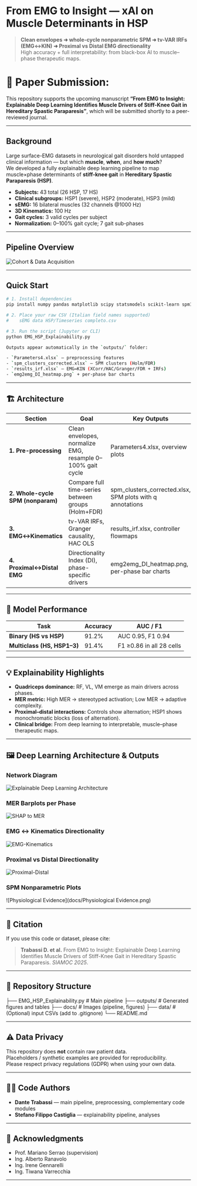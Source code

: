 # From EMG to Insight — xAI on Muscle Determinants in HSP

> **Clean envelopes ➜ whole-cycle nonparametric SPM ➜ tv-VAR IRFs (EMG↔KIN) ➜ Proximal vs Distal EMG directionality**  
> High accuracy + full interpretability: from black-box AI to muscle–phase therapeutic maps.


# **📄 Paper Submission:**  
This repository supports the upcoming manuscript **“From EMG to Insight: Explainable Deep Learning Identifies Muscle Drivers of Stiff-Knee Gait in Hereditary Spastic Paraparesis”**, which will be submitted shortly to a peer-reviewed journal.


---
##  Background

Large surface-EMG datasets in neurological gait disorders hold untapped clinical information — but which **muscle**, **when**, and **how much**?  
We developed a fully explainable deep learning pipeline to map muscle×phase determinants of **stiff-knee gait** in **Hereditary Spastic Paraparesis (HSP)**.

- **Subjects:** 43 total (26 HSP, 17 HS)  
- **Clinical subgroups:** HSP1 (severe), HSP2 (moderate), HSP3 (mild)  
- **sEMG:** 16 bilateral muscles (32 channels @1000 Hz)  
- **3D Kinematics:** 100 Hz  
- **Gait cycles:** 3 valid cycles per subject  
- **Normalization:** 0–100% gait cycle; 7 gait sub-phases  

---
## Pipeline Overview

![Cohort & Data Acquisition](docs/Cohort.png)

---
##  Quick Start

```bash
# 1. Install dependencies
pip install numpy pandas matplotlib scipy statsmodels scikit-learn spm1d joblib openpyxl xlsxwriter

# 2. Place your raw CSV (Italian field names supported)
#    sEMG data HSP/Timeseries completo.csv

# 3. Run the script (Jupyter or CLI)
python EMG_HSP_Explainability.py

Outputs appear automatically in the `outputs/` folder:

- `Parameters4.xlsx` — preprocessing features  
- `spm_clusters_corrected.xlsx` — SPM clusters (Holm/FDR)  
- `results_irf.xlsx` — EMG↔KIN (XCorr/HAC/Granger/FDR + IRFs)  
- `emg2emg_DI_heatmap.png` + per-phase bar charts
```

---

## 🏗️ Architecture

| Section | Goal | Key Outputs |
|---------|------|-------------|
| **1. Pre-processing** | Clean envelopes, normalize EMG, resample 0–100% gait cycle | Parameters4.xlsx, overview plots |
| **2. Whole-cycle SPM (nonparam)** | Compare full time-series between groups (Holm+FDR) | spm_clusters_corrected.xlsx, SPM plots with q annotations |
| **3. EMG↔Kinematics** | tv-VAR IRFs, Granger causality, HAC OLS | results_irf.xlsx, controller flowmaps |
| **4. Proximal↔Distal EMG** | Directionality Index (DI), phase-specific drivers | emg2emg_DI_heatmap.png, per-phase bar charts |

---

## 🎯 Model Performance

| Task | Accuracy | AUC / F1 |
|------|----------|----------|
| **Binary (HS vs HSP)** | 91.2% | AUC 0.95, F1 0.94 |
| **Multiclass (HS, HSP1–3)** | 91.4% | F1 ≥0.86 in all 28 cells |

---

## 💡 Explainability Highlights

- **Quadriceps dominance:** RF, VL, VM emerge as main drivers across phases.  
- **MER metric:** High MER → stereotyped activation; Low MER → adaptive complexity.  
- **Proximal–distal interactions:** Controls show alternation; HSP1 shows monochromatic blocks (loss of alternation).  
- **Clinical bridge:** From deep learning to interpretable, muscle–phase therapeutic maps.

---

## 🖼 Deep Learning Architecture & Outputs

### Network Diagram
![Explainable Deep Learning Architecture](docs/xDLarchitecture.png)

### MER Barplots per Phase
![SHAP to MER](docs/ShaptoMer.png)

### EMG ↔ Kinematics Directionality
![EMG-Kinematics](docs/KintoEMG.png)

### Proximal vs Distal Directionality
![Proximal-Distal](docs/ProximaltoDistal.png)

### SPM Nonparametric Plots
![Physiological Evidence](docs/Physiological Evidence.png)

---

## 📜 Citation

If you use this code or dataset, please cite:

> **Trabassi D. et al.** From EMG to Insight: Explainable Deep Learning Identifies Muscle Drivers of Stiff-Knee Gait in Hereditary Spastic Paraparesis. *SIAMOC 2025*.

---

## 🧩 Repository Structure
├── EMG_HSP_Explainability.py    # Main pipeline
├── outputs/                     # Generated figures and tables
├── docs/                        # Images (pipeline, figures)
├── data/                        # (Optional) input CSVs (add to .gitignore)
└── README.md

---

## ⚠️ Data Privacy

This repository does **not** contain raw patient data.  
Placeholders / synthetic examples are provided for reproducibility.  
Please respect privacy regulations (GDPR) when using your own data.

---

## 👨‍💻 Code Authors

- **Dante Trabassi** — main pipeline, preprocessing, complementary code modules
- **Stefano Filippo Castiglia** — explainability pipeline, analyses  

---

## 🙌 Acknowledgments

- Prof. Mariano Serrao (supervision)  
- Ing. Alberto Ranavolo
- Ing. Irene Gennarelli   
- Ing. Tiwana Varrecchia  
---

